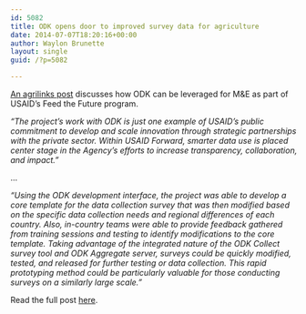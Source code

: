 ```yaml
---
id: 5082
title: ODK opens door to improved survey data for agriculture
date: 2014-07-07T18:20:16+00:00
author: Waylon Brunette
layout: single
guid: /?p=5082

---
```

[An agrilinks post](http://agrilinks.org/blog/partnership-open-source-technology-opens-door-improved-survey-data) discusses how ODK can be leveraged for M&E as part of USAID&#8217;s Feed the Future program. 

_“The project’s work with ODK is just one example of USAID’s public commitment to develop and scale innovation through strategic partnerships with the private sector. Within USAID Forward, smarter data use is placed center stage in the Agency’s efforts to increase transparency, collaboration, and impact.”_

&#8230;

_“Using the ODK development interface, the project was able to develop a core template for the data collection survey that was then modified based on the specific data collection needs and regional differences of each country. Also, in-country teams were able to provide feedback gathered from training sessions and testing to identify modifications to the core template. Taking advantage of the integrated nature of the ODK Collect survey tool and ODK Aggregate server, surveys could be quickly modified, tested, and released for further testing or data collection. This rapid prototyping method could be particularly valuable for those conducting surveys on a similarly large scale.”_

Read the full post [here](http://agrilinks.org/blog/partnership-open-source-technology-opens-door-improved-survey-data).
